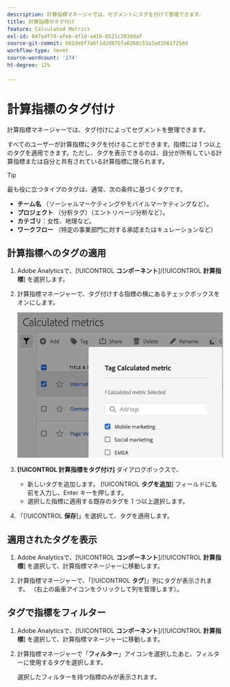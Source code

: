 ```yaml
---
description: 計算指標マネージャでは、セグメントにタグを付けて管理できます。
title: 計算指標のタグ付け
feature: Calculated Metrics
exl-id: 047adf7d-afeb-4f1d-a416-8521c203ddaf
source-git-commit: b61de8f7a6f1d2d875fa6268c53a3ad1b61f25dd
workflow-type: tm+mt
source-wordcount: '274'
ht-degree: 12%

---
```


# 計算指標のタグ付け

計算指標マネージャーでは、タグ付けによってセグメントを整理できます。

すべてのユーザーが計算指標にタグを付けることができます。指標には 1 つ以上のタグを適用できます。ただし、タグを表示できるのは、自分が所有している計算指標または自分と共有されている計算指標に限られます。

>[!TIP]
>
>最も役に立つタイプのタグは、通常、次の条件に基づくタグです。
>
>* **チーム名** （ソーシャルマーケティングやモバイルマーケティングなど）。
>* **プロジェクト** （分析タグ）（エントリページ分析など）。
>* **カテゴリ**：女性、地理など。
>* **ワークフロー** （特定の事業部門に対する承認またはキュレーションなど）

## 計算指標へのタグの適用

1. Adobe Analyticsで、[!UICONTROL **コンポーネント**]/[!UICONTROL **計算指標**] を選択します。

1. 計算指標マネージャーで、タグ付けする指標の横にあるチェックボックスをオンにします。

   ![](assets/cm_add_tags.png)

1. **[!UICONTROL 計算指標をタグ付け]** ダイアログボックスで、

   * 新しいタグを追加します。 [!UICONTROL **タグを追加**] フィールドに名前を入力し、Enter キーを押します。
   * 選択した指標に適用する既存のタグを 1 つ以上選択します。

1. 「[!UICONTROL **保存**]」を選択して、タグを適用します。

## 適用されたタグを表示

1. Adobe Analyticsで、[!UICONTROL **コンポーネント**]/[!UICONTROL **計算指標**] を選択して、計算指標マネージャーに移動します。

1. 計算指標マネージャーで、「[!UICONTROL **タグ**]」列にタグが表示されます。 （右上の歯車アイコンをクリックして列を管理します）。

## タグで指標をフィルター

1. Adobe Analyticsで、[!UICONTROL **コンポーネント**]/[!UICONTROL **計算指標**] を選択して、計算指標マネージャーに移動します。

1. 計算指標マネージャーで「**フィルター**」アイコンを選択したあと、フィルターに使用するタグを選択します。

   選択したフィルターを持つ指標のみが表示されます。
